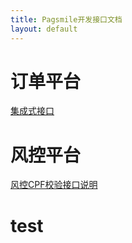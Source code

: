 ```yaml
---
title: Pagsmile开发接口文档
layout: default
---
```


# [](#server)订单平台

[集成式接口](api/CreateOrder)

# [](#fcontrol)风控平台

[风控CPF校验接口说明](api/QueryCpfInfo)

# [](#fcontrol)test

